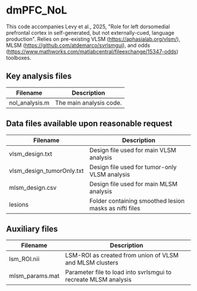 # dmPFC_NoL
This code accompanies Levy et al., 2025, "Role for left dorsomedial prefrontal cortex in self-generated, but not externally-cued, language production". Relies on pre-existing VLSM (https://aphasialab.org/vlsm/), MLSM (https://github.com/atdemarco/svrlsmgui), and odds (https://www.mathworks.com/matlabcentral/fileexchange/15347-odds) toolboxes.

## Key analysis files

| Filename  | Description |
| ------------- | ------------- |
| nol_analysis.m  | The main analysis code.  |

## Data files available upon reasonable request

| Filename  | Description |
| ------------- | ------------- |
| vlsm_design.txt  | Design file used for main VLSM analysis  |
| vlsm_design_tumorOnly.txt  | Design file used for tumor-only VLSM analysis  |
| mlsm_design.csv  | Design file used for main MLSM analysis  |
| lesions | Folder containing smoothed lesion masks as nifti files |

## Auxiliary files

| Filename  | Description |
| ------------- | ------------- |
| lsm_ROI.nii | LSM-ROI as created from union of VLSM and MLSM clusters |
| mlsm_params.mat | Parameter file to load into svrlsmgui to recreate MLSM analysis |



